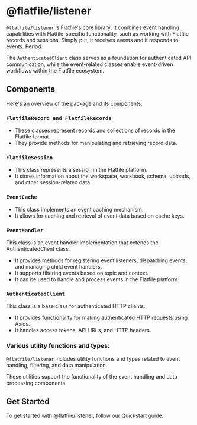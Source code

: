 # @flatfile/listener

`@flatfile/listener` is Flatfile's core library. It combines event handling capabilities with Flatfile-specific functionality, such as working with Flatfile records and sessions. Simply put, it receives events and it responds to events. Period.

The `AuthenticatedClient` class serves as a foundation for authenticated API communication, while the event-related classes enable event-driven workflows within the Flatfile ecosystem.

## Components

Here's an overview of the package and its components:

### `FlatfileRecord and FlatfileRecords`

- These classes represent records and collections of records in the Flatfile format.
- They provide methods for manipulating and retrieving record data.

### `FlatfileSession`

- This class represents a session in the Flatfile platform.
- It stores information about the workspace, workbook, schema, uploads, and other session-related data.

### `EventCache`

- This class implements an event caching mechanism.
- It allows for caching and retrieval of event data based on cache keys.

### `EventHandler`

This class is an event handler implementation that extends the AuthenticatedClient class.

- It provides methods for registering event listeners, dispatching events, and managing child event handlers.
- It supports filtering events based on topic and context.
- It can be used to handle and process events in the Flatfile platform.

### `AuthenticatedClient`

This class is a base class for authenticated HTTP clients.

- It provides functionality for making authenticated HTTP requests using Axios.
- It handles access tokens, API URLs, and HTTP headers.

### Various utility functions and types:

`@flatfile/listener` includes utility functions and types related to event handling, filtering, and data manipulation.

These utilities support the functionality of the event handling and data processing components.

## Get Started

To get started with @flatfile/listener, follow our [Quickstart guide](https://flatfile.com/docs/quickstart/meet-the-workbook).
